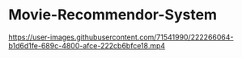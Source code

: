 ﻿# Movie-Recommendor-System


https://user-images.githubusercontent.com/71541990/222266064-b1d6d1fe-689c-4800-afce-222cb6bfce18.mp4

